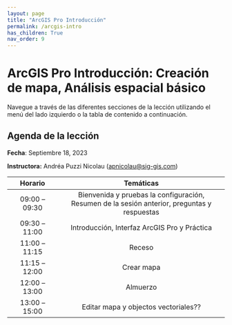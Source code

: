 ```yaml
---
layout: page
title: "ArcGIS Pro Introducción"
permalink: /arcgis-intro
has_children: True
nav_order: 9
---
```


# ArcGIS Pro Introducción: Creación de mapa, Análisis espacial básico

Navegue a través de las diferentes secciones de la lección utilizando el menú del lado izquierdo o la tabla de contenido a continuación.

## Agenda de la lección

**Fecha**: Septiembre 18, 2023

**Instructora:** Andréa Puzzi Nicolau ([apnicolau@sig-gis.com](apnicolau@sig-gis.com))

|    Horario    |                                                                                       Temáticas                                                                                      |
|:-------------:|:------------------------------------------------------------------------------------------------------------------------------------------------------------------------------------:|
| 09:00 – 09:30 |                                            Bienvenida y pruebas  la configuración, <br>Resumen de la sesión anterior, preguntas y respuestas                                         |
| 09:30 – 11:00 |                                 Introducción, Interfaz ArcGIS Pro y Práctica                                                                                                         |
| 11:00 – 11:15 |                                                                                        Receso                                                                                        |
| 11:15 – 12:00 |                                                        Crear mapa                                                                                                                    |
| 12:00 – 13:00 |                                                                                       Almuerzo                                                                                       |
| 13:00 – 15:00 |                                                                              Editar mapa y objectos vectoriales??                                                                    |
